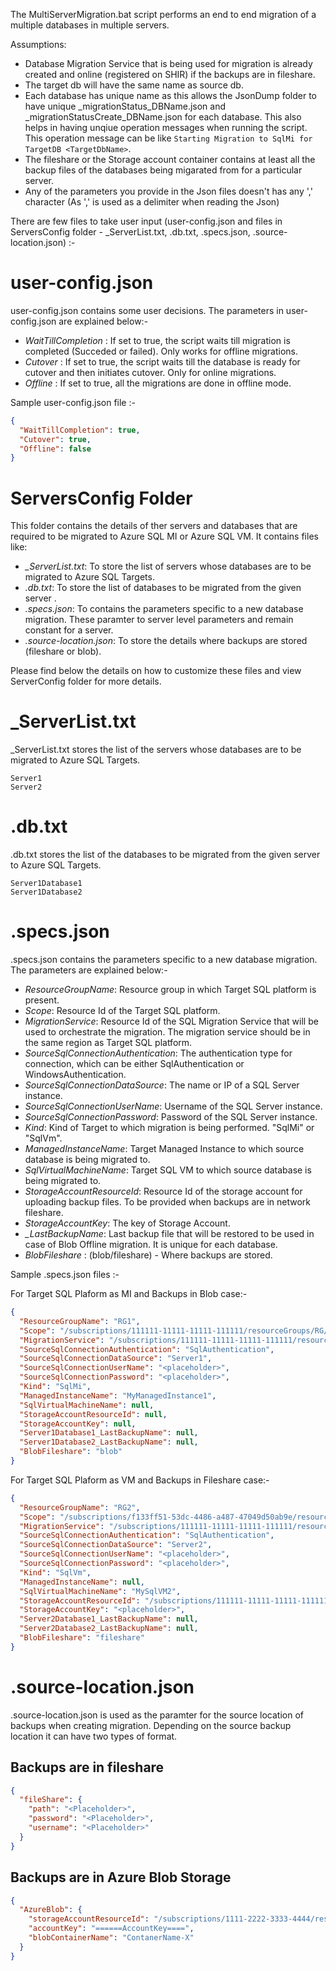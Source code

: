 
The MultiServerMigration.bat script performs an end to end migration of a multiple databases in multiple servers.
 
Assumptions:
- Database Migration Service that is being used for migration is already created and online (registered on SHIR) if the backups are in fileshare.
- The target db will have the same name as source db.
- Each database has unique name as this allows the JsonDump folder to have unique _migrationStatus_DBName.json and _migrationStatusCreate_DBName.json for each database. This also helps in having unqiue operation messages when running the script. This operation message can be like `Starting Migration to SqlMi for TargetDB <TargetDbName>`.
- The fileshare or the Storage account container contains at least all the backup files of the databases being migarated from for a particular server. 
- Any of the parameters you provide in the Json files doesn't has any ',' character (As ',' is used as a delimiter when reading the Json)

There are few files to take user input (user-config.json and files in ServersConfig folder - _ServerList.txt, <ServerName>.db.txt, <ServerName>.specs.json, <ServerName>.source-location.json) :-

# user-config.json

user-config.json contains some user decisions. The parameters in user-config.json are explained below:-

- *WaitTillCompletion* : If set to true, the script waits till migration is completed (Succeded or failed). Only works for offline migrations.
- *Cutover* : If set to true, the script waits till the database is ready for cutover and then initiates cutover. Only for online migrations.
- *Offline* : If set to true, all the migrations are done in offline mode.

Sample user-config.json file :-
```Json
{
  "WaitTillCompletion": true,
  "Cutover": true,
  "Offline": false
}
```

# ServersConfig Folder

This folder contains the details of ther servers and databases that are required to be migrated to Azure SQL MI or Azure SQL VM. It contains files like:

- *_ServerList.txt*: To store the list of servers whose databases are to be migrated to Azure SQL Targets.
- *<ServerName>.db.txt*: To store the list of databases to be migrated from the given server <ServerName>.
- *<ServerName>.specs.json*: To contains the parameters specific to a new database migration. These paramter to server level parameters and remain constant for a server.
- *<ServerName>.source-location.json*: To store the details where backups are stored (fileshare or blob).

Please find below the details on how to customize these files and view ServerConfig folder for more details.


# _ServerList.txt

_ServerList.txt stores the list of the servers whose databases are to be migrated to Azure SQL Targets. 

```
Server1
Server2
```

# <ServerName>.db.txt

<ServerName>.db.txt stores the list of the databases to be migrated from the given server <ServerName> to Azure SQL Targets. 

```
Server1Database1
Server1Database2
```

# <ServerName>.specs.json

<ServerName>.specs.json contains the parameters specific to a new database migration. The parameters are explained below:-

- *ResourceGroupName*: Resource group in which Target SQL platform is present.
- *Scope*: Resource Id of the Target SQL platform. 
- *MigrationService*: Resource Id of the SQL Migration Service that will be used to orchestrate the migration. The migration service should be in the same region as Target SQL platform.
- *SourceSqlConnectionAuthentication*: The authentication type for connection, which can be either SqlAuthentication or WindowsAuthentication.
- *SourceSqlConnectionDataSource*: The name or IP of a SQL Server instance.
- *SourceSqlConnectionUserName*: Username of the SQL Server instance.
- *SourceSqlConnectionPassword*: Password of the SQL Server instance.
- *Kind*: Kind of Target to which migration is being performed. "SqlMi" or "SqlVm".
- *ManagedInstanceName*: Target Managed Instance to which source database is being migrated to. 
- *SqlVirtualMachineName*: Target SQL VM to which source database is being migrated to.
- *StorageAccountResourceId*: Resource Id of the storage account for uploading backup files. To be provided when backups are in network fileshare.
- *StorageAccountKey*: The key of Storage Account.
- *<DBName>_LastBackupName*: Last backup file that will be restored to be used in case of Blob Offline migration. It is unique for each database.
- *BlobFileshare* : (blob/fileshare) - Where backups are stored.

Sample <ServerName>.specs.json files :-

For Target SQL Plaform as MI and Backups in Blob case:-

```Json
{
  "ResourceGroupName": "RG1",
  "Scope": "/subscriptions/111111-11111-11111-111111/resourceGroups/RG/providers/Microsoft.Sql/managedInstances/MyManagedInstance1",
  "MigrationService": "/subscriptions/111111-11111-11111-111111/resourceGroups/RG/providers/Microsoft.DataMigration/SqlMigrationServices/DMSIR1",
  "SourceSqlConnectionAuthentication": "SqlAuthentication",
  "SourceSqlConnectionDataSource": "Server1",
  "SourceSqlConnectionUserName": "<placeholder>",
  "SourceSqlConnectionPassword": "<placeholder>",
  "Kind": "SqlMi",
  "ManagedInstanceName": "MyManagedInstance1",
  "SqlVirtualMachineName": null,
  "StorageAccountResourceId": null,
  "StorageAccountKey": null,
  "Server1Database1_LastBackupName": null,
  "Server1Database2_LastBackupName": null,
  "BlobFileshare": "blob"
}
```

For Target SQL Plaform as VM and Backups in Fileshare case:-

```Json
{
  "ResourceGroupName": "RG2",
  "Scope": "/subscriptions/f133ff51-53dc-4486-a487-47049d50ab9e/resourceGroups/RG/providers/Microsoft.SqlVirtualMachine/SqlVirtualMachines/MySqlVM2",
  "MigrationService": "/subscriptions/111111-11111-11111-111111/resourceGroups/RG/providers/Microsoft.DataMigration/SqlMigrationServices/DMSIR2",
  "SourceSqlConnectionAuthentication": "SqlAuthentication",
  "SourceSqlConnectionDataSource": "Server2",
  "SourceSqlConnectionUserName": "<placeholder>",
  "SourceSqlConnectionPassword": "<placeholder>",
  "Kind": "SqlVm",
  "ManagedInstanceName": null,
  "SqlVirtualMachineName": "MySqlVM2",
  "StorageAccountResourceId": "/subscriptions/111111-11111-11111-111111/resourceGroups/RG/providers/Microsoft.Storage/storageAccounts/MyStorage2",
  "StorageAccountKey": "<placeholder>",
  "Server2Database1_LastBackupName": null,
  "Server2Database2_LastBackupName": null,
  "BlobFileshare": "fileshare"
}
```

# <ServerName>.source-location.json

<ServerName>.source-location.json is used as the paramter for the source location of backups when creating migration. Depending on the source backup location it can have two types of format. 

## Backups are in fileshare

```Json
{
  "fileShare": {
    "path": "<Placeholder>",
    "password": "<Placeholder>",
    "username": "<Placeholder>"
  }
}
```

## Backups are in Azure Blob Storage

```Json
{
  "AzureBlob": {
    "storageAccountResourceId": "/subscriptions/1111-2222-3333-4444/resourceGroups/RG/prooviders/Microsoft.Storage/storageAccounts/MyStorage",
    "accountKey": "======AccountKey====",
    "blobContainerName": "ContanerName-X"
  }
}
```
